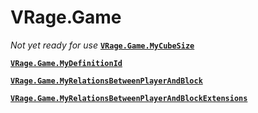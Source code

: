# VRage.Game
_Not yet ready for use_
**[`VRage.Game.MyCubeSize`](VRage.Game.MyCubeSize)**

**[`VRage.Game.MyDefinitionId`](VRage.Game.MyDefinitionId)**

**[`VRage.Game.MyRelationsBetweenPlayerAndBlock`](VRage.Game.MyRelationsBetweenPlayerAndBlock)**

**[`VRage.Game.MyRelationsBetweenPlayerAndBlockExtensions`](VRage.Game.MyRelationsBetweenPlayerAndBlockExtensions)**

